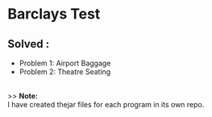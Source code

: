 # Barclays Test

## Solved : <br>
* Problem 1: Airport Baggage<br>
* Problem 2: Theatre Seating
<br>
>> <b>Note:</b> <br>
I have created thejar files for each program in its own repo.
